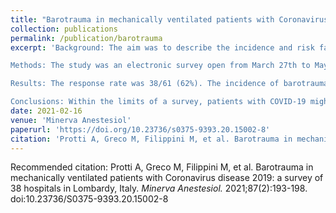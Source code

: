```yaml
---
title: "Barotrauma in mechanically ventilated patients with Coronavirus disease 2019: a survey of 38 hospitals in Lombardy, Italy"
collection: publications
permalink: /publication/barotrauma
excerpt: 'Background: The aim was to describe the incidence and risk factors of barotrauma in patients with the Coronavirus disease 2019 (COVID-19) on invasive mechanical ventilation, during the outbreak in our region (Lombardy, Italy).

Methods: The study was an electronic survey open from March 27th to May 2nd, 2020. Patients with COVID-19 who developed barotrauma while on invasive mechanical ventilation from 61 hospitals of the COVID-19 Lombardy Intensive Care Unit network were involved.

Results: The response rate was 38/61 (62%). The incidence of barotrauma was 145/2041 (7.1%; 95%-CI: 6.1-8.3%). Only a few cases occurred with ventilatory settings that may be considered non-protective such as a plateau airway pressure >35 cmH<inf>2</inf>O (2/113 [2%]), a driving airway pressure >15 cmH<inf>2</inf>O (30/113 [27%]), or a tidal volume >8 mL/kg of ideal body weight and a plateau airway pressure >30 cmH<inf>2</inf>O (12/134 [9%]).

Conclusions: Within the limits of a survey, patients with COVID-19 might be at high risk for barotrauma during invasive (and allegedly lung-protective) mechanical ventilation.'
date: 2021-02-16
venue: 'Minerva Anestesiol'
paperurl: 'https://doi.org/10.23736/s0375-9393.20.15002-8'
citation: 'Protti A, Greco M, Filippini M, et al. Barotrauma in mechanically ventilated patients with Coronavirus disease 2019: a survey of 38 hospitals in Lombardy, Italy. <i> Minerva Anestesiol.</i> 2021;87(2):193-198. doi:10.23736/S0375-9393.20.15002-8'
---
```



Recommended citation: Protti A, Greco M, Filippini M, et al. Barotrauma in mechanically ventilated patients with Coronavirus disease 2019: a survey of 38 hospitals in Lombardy, Italy. <i> Minerva Anestesiol.</i> 2021;87(2):193-198. doi:10.23736/S0375-9393.20.15002-8